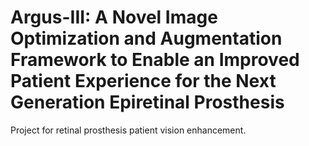# Argus-III: A Novel Image Optimization and Augmentation Framework to Enable an Improved Patient Experience for the Next Generation Epiretinal Prosthesis
Project for retinal prosthesis patient vision enhancement.
